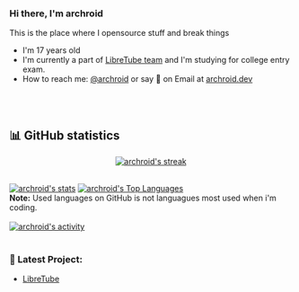 
<!--
**archroid/archroid** is a ✨ _special_ ✨ repository because its `README.md` (this file) appears on your GitHub profile.
-->
### Hi there, I'm archroid 

This is the place where I opensource stuff and break things
- I'm 17 years old
- I'm currently a part of [LibreTube team](https://github.com/libre-tube/LibreTube) and I'm studying for college entry exam.
- How to reach me: [@archroid][Telegram] or say 👋 on Email at [archroid.dev](mailto:archroid.dev@gmail.com)

<!-- ### Connect with me:

[<img align="left" alt="archroid.dev | Twitter" width="25px" src="./assets/twitter.png" />][twitter]
[<img align="left" alt="archroid | GitHub" width="24px" src="./assets/github.png" />][github]
[<img align="left" alt="archroid.dev | Instagram" width="23px" src="./assets/instagram.png" />][instagram]
[<img align="left" alt="archroid | Telegram" width="25px" src="./assets/telegram.png" />][telegram]

<br />

### Languages and Tools:
<img align="left" alt="Android" width="32px" src="./assets/android.svg" />
<img align="left" alt="Golang" width="32px" src="./assets/golang.png" />
<img align="left" alt="Kotlin" width="32px" src="./assets/kotlin.png" />
<img align="left" alt="Java" width="32px" src="./assets/java.png" />
<img align="left" alt="Linux" width="32px" src="./assets/linux.png" />
<img align="left" alt="ArchLinux" width="32px" src="./assets/archlinux.png" />
<img align="left" alt="Git" width="32px" src="./assets/git.png" />
<img align="left" alt="GitHub" width="32px" src="./assets/github.png" />
<img align="left" alt="Terminal" width="32px" src="./assets/terminal.png" />
 -->
<br />
<br />

## 📊 GitHub statistics
  
<p align="center">
 <a href="#">
   <img alt="archroid's streak" src="https://github-readme-streak-stats.herokuapp.com/?user=archroid&theme=black-ice&hide_border=true&stroke=0000&background=060A0CD0"/>
 </a>
</p>
<br/>
<a href="#">
  <img alt="archroid's stats" src="https://github-readme-stats.vercel.app/api?username=archroid&show_icons=true&count_private=true&theme=react&hide_border=true&bg_color=0D1117"/></a>
  <a href="#">
    <img alt="archroid's Top Languages" src="https://github-readme-stats.vercel.app/api/top-langs/?username=archroid&langs_count=8&count_private=true&layout=compact&theme=react&hide_border=true&bg_color=0D1117"/></a>
<br/>
<b>Note:</b> Used languages on GitHub is not languagues most used when i'm coding.

<br/>
<br/>
<a href="#">
  <img alt="archroid's activity" src="https://activity-graph.herokuapp.com/graph?username=archroid&bg_color=0D1117&color=5BCDEC&line=5BCDEC&point=FFFFFF&hide_border=true"/></a>
<br/>
<br/>

### 📕 Latest Project:
<!-- BLOG-POST-LIST:START -->
- [LibreTube](https://github.com/libre-tube/LibreTube)
<!-- BLOG-POST-LIST:END -->

[website]: archroid.xyz
[instagram]: https://www.instagram.com/archroid.dev/
[twitter]: https://twitter.com/vibhorchaudhry
[github]: https://github.com/archroid
[telegram]: https://t.me/archroid
